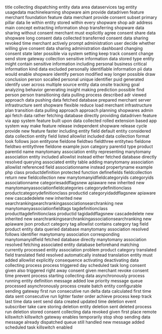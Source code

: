 title collecting dispatching entity data area dataservices tag entity usagedata machinelearning shopware aim provide datadriven feature merchant foundation feature data merchant provide consent subset primary pillar data lie within entity stored within every shopware shop adr address main concept extracting information shop transferring shopware data sharing without consent merchant must explicitly agree consent share data shopware long consent data collected transferred consent data sharing revoked time merchant actively prompt administration user decide whether willing give consent data sharing administration dashboard changing consent state later possible via system setting keep track consent change send store gateway collection sensitive information data stored type entity might contain sensitive information including personal business critical information kind data excluded personally identifiable information pii data would enable shopware identify person modified way longer possible draw conclusion person socalled personal unique identifier puid generated identify user across multiple source entity data onsite tracking goal analyzing behavior generating insight making prediction possible find person person transitioning data pulling process described adr viewed approach data pushing data fetched database prepared merchant server infrastructure sent shopware flexible reduce load merchant infrastructure plan transition data pulling approach approach planning shopwares admin api fetch data rather fetching database directly providing datadriven feature via app system feature built upon data collected rolled extension based app system way make feature release independent shopware release cycle provide new feature faster including entity field default entity considered data collection entity field listed allowlist included data collection format look follows json entityone fieldone fieldtwo fieldthree entitytwo fieldone fieldtwo entitythree fieldone example json category parentid type product parentid name manytomany association entity representing manytomany association entity included allowlist instead either fetched database directly resolved querying associated entity table adding manytomany association allowlist referenced field associationname instead propertyname example php class productdefinition protected function definefields fieldcollection return new fieldcollection new manytomanyidfieldcategoryids categoryids associationname categoriesaddflagsnew apiaware new inherited new manytomanyassociationfieldcategories categorydefinitionclass productcategorydefinitionclass productid categoryidaddflagsnew apiaware new cascadedelete new inherited new searchrankingsearchrankingassociationsearchranking new manytomanyassociationfieldtags tagdefinitionclass producttagdefinitionclass productid tagidaddflagsnew cascadedelete new inherited new searchrankingsearchrankingassociationsearchranking new apiaware json product category tag allowlist contains category tag field product entity data queried database manytomany association resolved follows identifier manytomany association corresponding manytomanyidfield fetched database directly manytomany association resolved fetching associated entity database beforehand matching currently processed entity association problem product category translated field translated field resolved automatically instead translation entity must added allowlist explicitly consequence activating deactivating data collecting process process triggered day scheduled task long consent given also triggered right away consent given merchant revoke consent time prevent process starting collecting data asynchronously process running entity definition message added low priority message queue processed asynchronously process create batch entity configurable sending gateway first run consecutive run delta data calculated first time data sent consecutive run lighter faster order achieve process keep track last time data sent send data created updated time deletion event subscriber take care storing deletion entity deletion sent deleted process run deletion stored consent collecting data revoked given first place remote killswitch killswitch gateway enables temporarily stop shop sending data message already dispatched queue still handled new message added scheduled task killswitch enabled